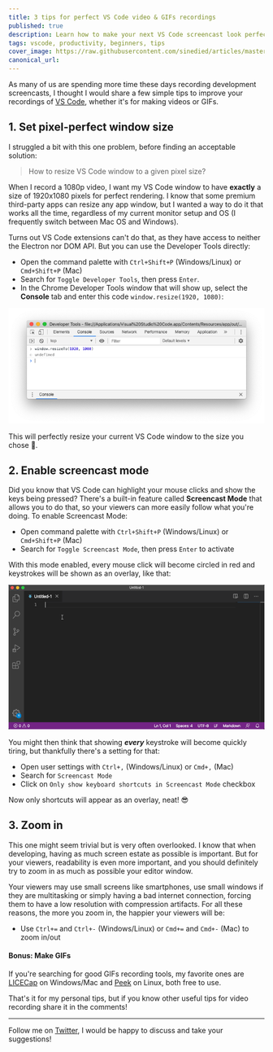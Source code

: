 ```yaml
---
title: 3 tips for perfect VS Code video & GIFs recordings
published: true
description: Learn how to make your next VS Code screencast look perfect with these simple tips!
tags: vscode, productivity, beginners, tips
cover_image: https://raw.githubusercontent.com/sinedied/articles/master/articles/vscode/record-tips/assets/record-tips-banner.png
canonical_url:
---
```


As many of us are spending more time these days recording development screencasts, I thought I would share a few simple tips to improve your recordings of [VS Code](https://code.visualstudio.com/?WT.mc_id=sinedied-github-yolasors), whether it's for making videos or GIFs.

## 1. Set pixel-perfect window size

I struggled a bit with this one problem, before finding an acceptable solution:

> How to resize VS Code window to a given pixel size?

When I record a 1080p video, I want my VS Code window to have **exactly** a size of 1920x1080 pixels for perfect rendering. I know that some premium third-party apps can resize any app window, but I wanted a way to do it that works all the time, regardless of my current monitor setup and OS (I frequently switch between Mac OS and Windows).

Turns out VS Code extensions can't do that, as they have access to neither the Electron nor DOM API. But you can use the Developer Tools directly:

- Open the command palette with `Ctrl+Shift+P` (Windows/Linux) or `Cmd+Shift+P` (Mac)
- Search for `Toggle Developer Tools`, then press `Enter`.
- In the Chrome Developer Tools window that will show up, select the **Console** tab and enter this code `window.resize(1920, 1080)`:

![Chrome Developer Tools screenshot](./assets/devtools-resize.png)

This will perfectly resize your current VS Code window to the size you chose 🎉.

## 2. Enable screencast mode

Did you know that VS Code can highlight your mouse clicks and show the keys being pressed? There's a built-in feature called **Screencast Mode** that allows you to do that, so your viewers can more easily follow what you're doing. To enable Screencast Mode:

- Open command palette with `Ctrl+Shift+P` (Windows/Linux) or `Cmd+Shift+P` (Mac)
- Search for `Toggle Screencast Mode`, then press `Enter` to activate

With this mode enabled, every mouse click will become circled in red and keystrokes will be shown as an overlay, like that:

![Animation showing result of screencast mode](./assets/vscode-screencastmode.gif)

You might then think that showing ***every*** keystroke will become quickly tiring, but thankfully there's a setting for that:

- Open user settings with `Ctrl+,` (Windows/Linux) or `Cmd+,` (Mac)
- Search for `Screencast Mode`
- Click on `Only show keyboard shortcuts in Screencast Mode` checkbox

Now only shortcuts will appear as an overlay, neat! 😎

## 3. Zoom in

This one might seem trivial but is very often overlooked. I know that when developing, having as much screen estate as possible is important. But for your viewers, readability is even more important, and you should definitely try to zoom in as much as possible your editor window.

Your viewers may use small screens like smartphones, use small windows if they are multitasking or simply having a bad internet connection, forcing them to have a low resolution with compression artifacts. For all these reasons, the more you zoom in, the happier your viewers will be:

- Use `Ctrl+=` and `Ctrl+-` (Windows/Linux) or `Cmd+=` and `Cmd+-` (Mac) to zoom in/out

#### Bonus: Make GIFs

If you're searching for good GIFs recording tools, my favorite ones are [LICECap](https://www.cockos.com/licecap/) on Windows/Mac and [Peek](https://github.com/phw/peek) on Linux, both free to use.

That's it for my personal tips, but if you know other useful tips for video recording share it in the comments!

---

Follow me on [Twitter](http://twitter.com/sinedied), I would be happy to discuss and take your suggestions!
